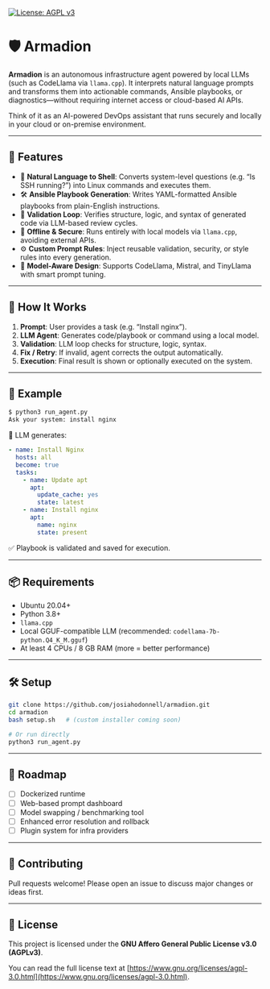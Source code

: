 [![License: AGPL v3](https://img.shields.io/badge/License-AGPL%20v3-blue.svg)](https://www.gnu.org/licenses/agpl-3.0)

# 🛡️ Armadion

**Armadion** is an autonomous infrastructure agent powered by local LLMs (such as CodeLlama via `llama.cpp`). It interprets natural language prompts and transforms them into actionable commands, Ansible playbooks, or diagnostics—without requiring internet access or cloud-based AI APIs.

Think of it as an AI-powered DevOps assistant that runs securely and locally in your cloud or on-premise environment.

---

## 🚀 Features

- 💬 **Natural Language to Shell**: Converts system-level questions (e.g. “Is SSH running?”) into Linux commands and executes them.
- 🛠️ **Ansible Playbook Generation**: Writes YAML-formatted Ansible playbooks from plain-English instructions.
- 🔁 **Validation Loop**: Verifies structure, logic, and syntax of generated code via LLM-based review cycles.
- 🔐 **Offline & Secure**: Runs entirely with local models via `llama.cpp`, avoiding external APIs.
- ⚙️ **Custom Prompt Rules**: Inject reusable validation, security, or style rules into every generation.
- 🧠 **Model-Aware Design**: Supports CodeLlama, Mistral, and TinyLlama with smart prompt tuning.

---

## 🧠 How It Works

1. **Prompt**: User provides a task (e.g. “Install nginx”).
2. **LLM Agent**: Generates code/playbook or command using a local model.
3. **Validation**: LLM loop checks for structure, logic, syntax.
4. **Fix / Retry**: If invalid, agent corrects the output automatically.
5. **Execution**: Final result is shown or optionally executed on the system.

---

## 📸 Example

```bash
$ python3 run_agent.py
Ask your system: install nginx
```

🔁 LLM generates:

```yaml
- name: Install Nginx
  hosts: all
  become: true
  tasks:
    - name: Update apt
      apt:
        update_cache: yes
        state: latest
    - name: Install nginx
      apt:
        name: nginx
        state: present
```

✅ Playbook is validated and saved for execution.

---

## 📦 Requirements

- Ubuntu 20.04+
- Python 3.8+
- `llama.cpp`
- Local GGUF-compatible LLM (recommended: `codellama-7b-python.Q4_K_M.gguf`)
- At least 4 CPUs / 8 GB RAM (more = better performance)

---

## 🛠️ Setup

```bash
git clone https://github.com/josiahodonnell/armadion.git
cd armadion
bash setup.sh   # (custom installer coming soon)

# Or run directly
python3 run_agent.py
```

---

## 🔭 Roadmap

- [ ] Dockerized runtime
- [ ] Web-based prompt dashboard
- [ ] Model swapping / benchmarking tool
- [ ] Enhanced error resolution and rollback
- [ ] Plugin system for infra providers

---

## 🤝 Contributing

Pull requests welcome! Please open an issue to discuss major changes or ideas first.

---

## 📄 License

This project is licensed under the **GNU Affero General Public License v3.0 (AGPLv3)**.

You can read the full license text at [https://www.gnu.org/licenses/agpl-3.0.html](https://www.gnu.org/licenses/agpl-3.0.html).
